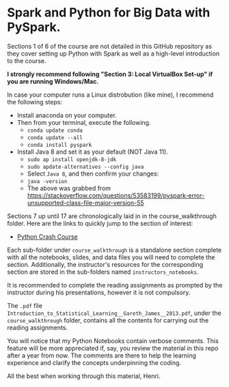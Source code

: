 # Spark and Python for Big Data with PySpark.

Sections 1 of 6 of the course are not detailed in this GitHub repository as they cover setting up Python with Spark as well as a high-level introduction to the course.

**I strongly recommend following "Section 3:  Local VirtualBox Set-up" if you are running Windows/Mac.**

In case your computer runs a Linux distrobution (like mine), I recommend the following steps:
- Install anaconda on your computer.
- Then from your terminal, execute the following.
  - ```conda update conda```
  - ```conda update --all```
  - ```conda install pyspark```
- Install Java 8 and set it as your default (NOT Java 11).
  - ```sudo ap install openjdk-8-jdk```
  - ```sudo apdate-alternatives --config java```
  - Select ```Java 8```, and then confirm your changes:
  - ```java -version```
  - The above was grabbed from https://stackoverflow.com/questions/53583199/pyspark-error-unsupported-class-file-major-version-55

Sections 7 up until 17 are chronologically laid in in the course_walkthrough folder.  Here are the links to quickly jump to the section of interest:
- [Python Crash Course](https://github.com/HenriBranken/spark_and_python_for_big_data_with_pyspark/tree/master/course_walkthrough/section_07__python_crash_course)

Each sub-folder under ```course_walkthrough``` is a standalone section complete with all the notebooks, slides, and data files you will need to complete the section.  Additionally, the instructor's resources for the corresponding section are stored in the sub-folders named ```instructors_notebooks```.

It is recommended to complete the reading assignments as prompted by the instructor during his presentations, however it is not compulsory.

The ```.pdf``` file ```Introduction_to_Statistical_Learning__Gareth_James__2013.pdf```, under the ```course_walkthrough``` folder, contains all the contents for carrying out the reading assignments.

You will notice that my Python Notebooks contain verbose comments.  This feature will be more appreciated if, say, you review the material in this repo after a year from now.
The comments are there to help the learning experience and clarify the concepts underpinning the coding.

All the best when working through this material,
Henri.
